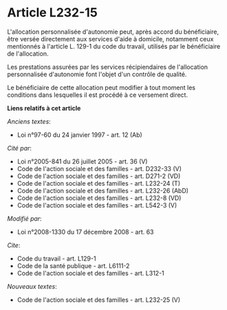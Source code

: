 # Article L232-15

L'allocation personnalisée d'autonomie peut, après accord du bénéficiaire, être versée directement aux services d'aide à
domicile, notamment ceux mentionnés à l'article L. 129-1 du code du travail, utilisés par le bénéficiaire de l'allocation.

Les prestations assurées par les services récipiendaires de l'allocation personnalisée d'autonomie font l'objet d'un contrôle
de qualité.

Le bénéficiaire de cette allocation peut modifier à tout moment les conditions dans lesquelles il est procédé à ce versement
direct.

**Liens relatifs à cet article**

_Anciens textes_:

  - Loi n°97-60 du 24 janvier 1997 - art. 12 (Ab)

_Cité par_:

  - Loi n°2005-841 du 26 juillet 2005 - art. 36 (V)
  - Code de l'action sociale et des familles - art. D232-33 (V)
  - Code de l'action sociale et des familles - art. D271-2 (VD)
  - Code de l'action sociale et des familles - art. L232-24 (T)
  - Code de l'action sociale et des familles - art. L232-26 (AbD)
  - Code de l'action sociale et des familles - art. L232-8 (VD)
  - Code de l'action sociale et des familles - art. L542-3 (V)

_Modifié par_:

  - Loi n°2008-1330 du 17 décembre 2008 - art. 63

_Cite_:

  - Code du travail - art. L129-1
  - Code de la santé publique - art. L6111-2
  - Code de l'action sociale et des familles - art. L312-1

_Nouveaux textes_:

  - Code de l'action sociale et des familles - art. L232-25 (V)
